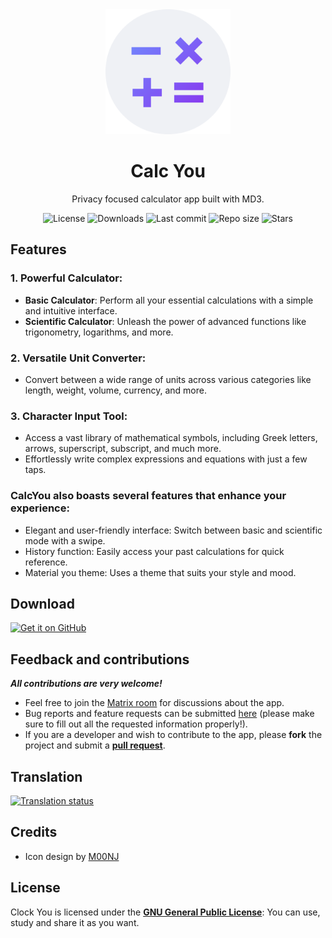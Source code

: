 <!-- ---------- Header ---------- -->
<div align="center">
  <img width="200" height="200" src="fastlane/metadata/android/en-US/images/icon.png">
  <h1>Calc You</h1>
<p>Privacy focused calculator app built with MD3.</p>

<!-- ---------- Badges ---------- -->
  <div align="center">
    <img alt="License" src="https://img.shields.io/github/license/you-apps/CalcYou?color=c3e7ff&style=flat-square">
    <img alt="Downloads" src="https://img.shields.io/github/downloads/you-apps/CalcYou/total.svg?color=c3e7ff&style=flat-square">
    <img alt="Last commit" src="https://img.shields.io/github/last-commit/you-apps/CalcYou?color=c3e7ff&style=flat-square">
    <img alt="Repo size" src="https://img.shields.io/github/repo-size/you-apps/CalcYou?color=c3e7ff&style=flat-square">
    <img alt="Stars" src="https://img.shields.io/github/stars/you-apps/CalcYou?color=c3e7ff&style=flat-square">
    <br>
</div>
</div>

<!-- ---------- Description ---------- -->

## Features

### 1. Powerful Calculator:

- **Basic Calculator**: Perform all your essential calculations with a simple and intuitive
  interface.
- **Scientific Calculator**: Unleash the power of advanced functions like trigonometry, logarithms,
  and more.

### 2. Versatile Unit Converter:

- Convert between a wide range of units across various categories like length, weight, volume,
  currency, and more.

### 3. Character Input Tool:

- Access a vast library of mathematical symbols, including Greek letters, arrows, superscript,
  subscript, and much more.
- Effortlessly write complex expressions and equations with just a few taps.

### CalcYou also boasts several features that enhance your experience:

- Elegant and user-friendly interface: Switch between basic and scientific mode with a swipe.
- History function: Easily access your past calculations for quick reference.
- Material you theme: Uses a theme that suits your style and mood.

<!-- ---------- Download ---------- -->

## Download

[<img src="https://github.com/machiav3lli/oandbackupx/blob/034b226cea5c1b30eb4f6a6f313e4dadcbb0ece4/badge_github.png" alt="Get it on GitHub" height="80">](https://github.com/you-apps/Calcyou/releases)

<!-- ---------- Contribution ---------- -->

## Feedback and contributions

***All contributions are very welcome!***

* Feel free to join the [Matrix room](https://matrix.to/#/#you-apps:matrix.org) for discussions about the app.
* Bug reports and feature requests can be submitted [here](https://github.com/you-apps/CalcYou/issues) (please make sure to fill out all the requested information properly!).
* If you are a developer and wish to contribute to the app, please **fork** the project and submit a [**pull request**](https://help.github.com/articles/about-pull-requests/).

## Translation
<a href="https://hosted.weblate.org/projects/you-apps/calc-you/">
<img src="https://hosted.weblate.org/widgets/you-apps/-/calc-you/287x66-grey.png" alt="Translation status" />
</a>

## Credits
* Icon design by [M00NJ](https://github.com/M00NJ)

## License

Clock You is licensed under the [**GNU General Public License**](https://www.gnu.org/licenses/gpl.html): You can use, study and share it as you want.
